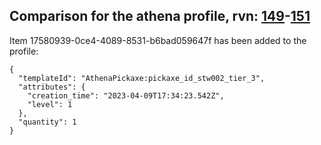 ## Comparison for the athena profile, rvn: [149](https://github.com/PRO100KatYT/FortniteProfileRevisions/tree/main/profiles/athena/149%20athena.json)-[151](https://github.com/PRO100KatYT/FortniteProfileRevisions/tree/main/profiles/athena/151%20athena.json)

Item 17580939-0ce4-4089-8531-b6bad059647f has been added to the profile:

```
{
  "templateId": "AthenaPickaxe:pickaxe_id_stw002_tier_3",
  "attributes": {
    "creation_time": "2023-04-09T17:34:23.542Z",
    "level": 1
  },
  "quantity": 1
}
```

<br><br>
